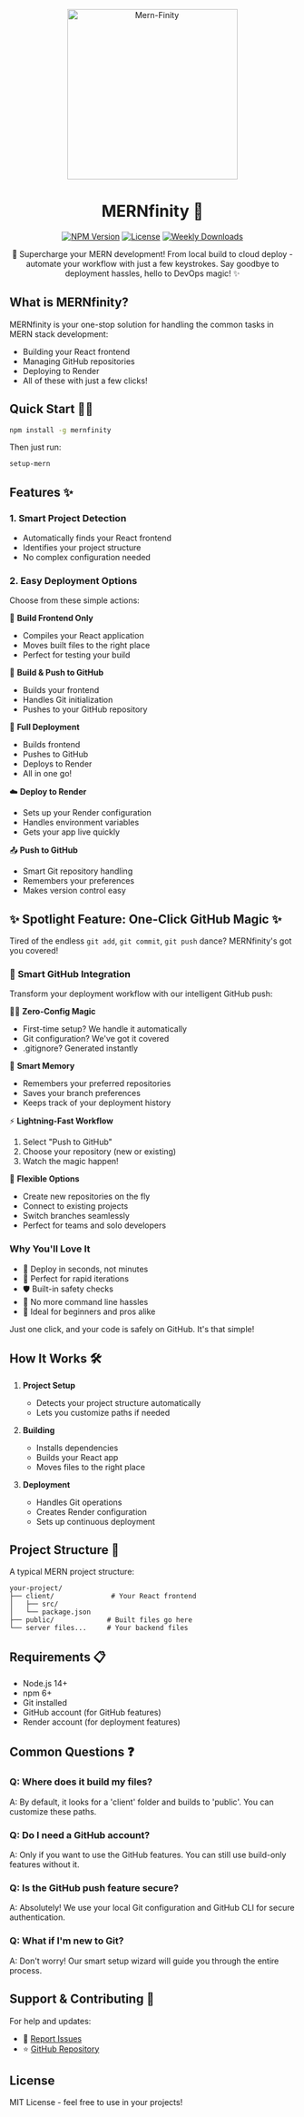 <p align="center">
 <img src="https://i.ibb.co/1G4t0L5w/Mern-Finity.png" alt="Mern-Finity" width="300px" /></a>
</p>

<div align="center">

# MERNfinity 🚀

[![NPM Version](https://img.shields.io/npm/v/mernfinity)](https://www.npmjs.com/package/mernfinity)
[![License](https://img.shields.io/npm/l/mernfinity)](https://www.npmjs.com/package/mernfinity)
[![Weekly Downloads](https://img.shields.io/npm/dw/mernfinity)](https://www.npmjs.com/package/mernfinity)


🚀 Supercharge your MERN development! From local build to cloud deploy - automate your workflow with just a few keystrokes. Say goodbye to deployment hassles, hello to DevOps magic! ✨

</div>

## What is MERNfinity?

MERNfinity is your one-stop solution for handling the common tasks in MERN stack development:

- Building your React frontend
- Managing GitHub repositories
- Deploying to Render
- All of these with just a few clicks!

## Quick Start 🏃‍♂️

```bash
npm install -g mernfinity
```

Then just run:

```bash
setup-mern
```

## Features ✨

### 1. Smart Project Detection

- Automatically finds your React frontend
- Identifies your project structure
- No complex configuration needed

### 2. Easy Deployment Options

Choose from these simple actions:

🔨 **Build Frontend Only**

- Compiles your React application
- Moves built files to the right place
- Perfect for testing your build

🔄 **Build & Push to GitHub**

- Builds your frontend
- Handles Git initialization
- Pushes to your GitHub repository

🚀 **Full Deployment**

- Builds frontend
- Pushes to GitHub
- Deploys to Render
- All in one go!

☁️ **Deploy to Render**

- Sets up your Render configuration
- Handles environment variables
- Gets your app live quickly

📤 **Push to GitHub**

- Smart Git repository handling
- Remembers your preferences
- Makes version control easy

## ✨ Spotlight Feature: One-Click GitHub Magic ✨

Tired of the endless `git add`, `git commit`, `git push` dance? MERNfinity's got you covered!

### 🎯 Smart GitHub Integration

Transform your deployment workflow with our intelligent GitHub push:

🧙‍♂️ **Zero-Config Magic**

- First-time setup? We handle it automatically
- Git configuration? We've got it covered
- .gitignore? Generated instantly

🧠 **Smart Memory**

- Remembers your preferred repositories
- Saves your branch preferences
- Keeps track of your deployment history

⚡ **Lightning-Fast Workflow**

1. Select "Push to GitHub"
2. Choose your repository (new or existing)
3. Watch the magic happen!

🎨 **Flexible Options**

- Create new repositories on the fly
- Connect to existing projects
- Switch branches seamlessly
- Perfect for teams and solo developers

### Why You'll Love It

- 🚀 Deploy in seconds, not minutes
- 🔄 Perfect for rapid iterations
- 🛡️ Built-in safety checks
- 🎯 No more command line hassles
- 🌟 Ideal for beginners and pros alike

Just one click, and your code is safely on GitHub. It's that simple!

## How It Works 🛠️

1. **Project Setup**

   - Detects your project structure automatically
   - Lets you customize paths if needed

2. **Building**

   - Installs dependencies
   - Builds your React app
   - Moves files to the right place

3. **Deployment**
   - Handles Git operations
   - Creates Render configuration
   - Sets up continuous deployment

## Project Structure 📁

A typical MERN project structure:

```
your-project/
├── client/              # Your React frontend
│   ├── src/
│   └── package.json
├── public/             # Built files go here
└── server files...     # Your backend files
```

## Requirements 📋

- Node.js 14+
- npm 6+
- Git installed
- GitHub account (for GitHub features)
- Render account (for deployment features)

## Common Questions ❓

### Q: Where does it build my files?

A: By default, it looks for a 'client' folder and builds to 'public'. You can customize these paths.

### Q: Do I need a GitHub account?

A: Only if you want to use the GitHub features. You can still use build-only features without it.

### Q: Is the GitHub push feature secure?

A: Absolutely! We use your local Git configuration and GitHub CLI for secure authentication.

### Q: What if I'm new to Git?

A: Don't worry! Our smart setup wizard will guide you through the entire process.

## Support & Contributing 🤝

For help and updates:

- 🐛 [Report Issues](https://github.com/thejaAshwin62/mernfinity-npm-package/issues)
- ⭐ [GitHub Repository](https://github.com/thejaAshwin62/mernfinity-npm-package)

## License

MIT License - feel free to use in your projects!

